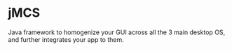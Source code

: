 jMCS
====

Java framework to homogenize your GUI across all the 3 main desktop OS, and further integrates your app to them.
